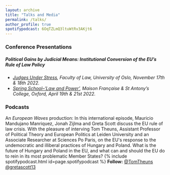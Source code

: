 ```yaml
---
layout: archive
title: "Talks and Media"
permalink: /talks/
author_profile: true
spotifypodcast: 6OqTZLmQ3ltuWtRv3AKjt6
---
```


### Conference Presentations 

<!-- #### J.S. Mill’s Hoop Test: Compatibility of Machine Learning Models with Public Decision Making in Democratic Societies.
* [*DigDemLab*](https://digdemlab.io/event/wk2022.html)*, Digital Society Initiative, University of Zurich, October 27th & 28th, 2022.* -->

##### Political Gains by Judicial Means: Institutional Conversion of the EU’s Rule of Law Policy
* [*Judges Under Stress*](https://www.jus.uio.no/ifp/english/research/projects/jus/events/20221118.html)*, Faculty of Law, University of Oslo, November 17th & 18th 2022.*
* [*Spring School–‘Law and Power’*](https://europaeum.org/report-2022-spring-school/)*, Maison Française & St Antony’s College, Oxford, April 19th & 21st 2022.*


### Podcasts 
An *European Waves* production: In this international episode, Mauricio Mandujano Manriquez, Jonah Zijlma and Greta Scott discuss the EU rule of law crisis. With the pleasure of interving  Tom Theuns, Assistant Professor of Political Theory and European Politics at Leiden University and an Associate Researcher at Sciences Po Paris, on the EU's response to the undemocratic and illiberal practices of Hungary and Poland. What is the future of Hungary and Poland in the EU, and what can and should the EU do to rein in its most problematic Member States?
{% include spotifypodcast.html id=page.spotifypodcast %}
**Follow:** [@TomTheuns](https://twitter.com/TomTheuns) [@gretascott13](https://twitter.com/gretascott13)